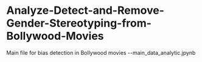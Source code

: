 # Analyze-Detect-and-Remove-Gender-Stereotyping-from-Bollywood-Movies
Main file for bias detection in Bollywood movies --main_data_analytic.jpynb
